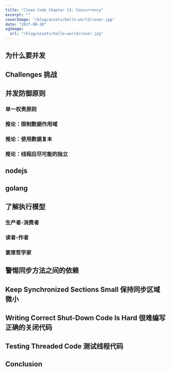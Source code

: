 ```yaml
---
title: "Clean Code Chapter 13: Concurrency"
excerpt: ""
coverImage: "/blog/assets/hello-world/cover.jpg"
date: "2017-08-20"
ogImage:
  url: "/blog/assets/hello-world/cover.jpg"
---
```


## 为什么要并发

## Challenges 挑战

## 并发防御原则

### 单一权责原则

### 推论：限制数据作用域

### 推论：使用数据复本

### 推论：线程应尽可能的独立

## nodejs

## golang

## 了解执行模型

### 生产者-消费者

### 读者-作者

### 宴席哲学家

## 警惕同步方法之间的依赖

## Keep Synchronized Sections Small 保持同步区域微小

## Writing Correct Shut-Down Code Is Hard 很难编写正确的关闭代码

## Testing Threaded Code 测试线程代码

## Conclusion
